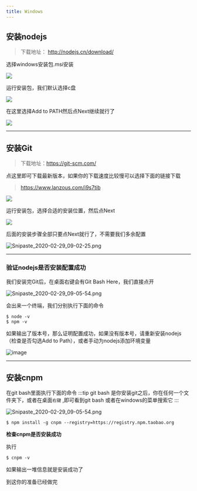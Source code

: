 ```yaml
---
title: Windows
---
```



## 安装nodejs

> 下载地址： <http://nodejs.cn/download/>

选择windows安装包.msi安装

![](https://cdn.jsdelivr.net/gh/huanhaokj/cdn/gtd/Snipaste_2020-02-29_08-54-53.png)



运行安装包，我们默认选择c盘

![](https://cdn.jsdelivr.net/gh/huanhaokj/cdn/gtd/Snipaste_2020-02-29_08-49-21.png)

在这里选择Add to PATH然后点Next继续就行了

![](https://cdn.jsdelivr.net/gh/huanhaokj/cdn/gtd/Snipaste_2020-02-29_08-49-39.png)

***

## 安装Git

>  下载地址：<https://git-scm.com/>

点这里即可下载最新版本，如果你的下载速度比较慢可以选择下面的链接下载

> <https://www.lanzous.com/i9s7tib>

![](https://cdn.jsdelivr.net/gh/huanhaokj/cdn/gtd/Snipaste_2020-02-29_08-57-32.png)

运行安装包，选择合适的安装位置，然后点Next

![](https://cdn.jsdelivr.net/gh/huanhaokj/cdn/gtd/Snipaste_2020-02-29_09-01-49.png)

后面的安装步骤全部只要点Next就行了，不需要我们多余配置

![Snipaste_2020-02-29_09-02-25.png](https://i.loli.net/2020/02/29/jqTCDk6YSbwQOVz.png)

***

### 验证nodejs是否安装配置成功

我们安装完Git后，在桌面右键会有Git Bash Here，我们直接点开

![Snipaste_2020-02-29_09-05-54.png](https://i.loli.net/2020/02/29/s1YhxtEILOlk4Xz.png)

会出来一个终端，我们分别执行下面的命令

```shell
$ node -v
$ npm -v
```

如果输出了版本号，那么证明配置成功，如果没有版本号，请重新安装nodejs（检查是否勾选Add to Path），或者手动为nodejs添加环境变量

![image](https://cdn.jsdelivr.net/gh/huanhaokj/cdn/img/213.ophl1x6e4sp.png)

***

## 安装cnpm

在git bash里面执行下面的命令
:::tip
git bash 是你安装git之后，你在任何一个文件夹下，或者在桌面`右键` ,即可看到git bash
或者在windows的菜单搜索它
:::

![Snipaste_2020-02-29_09-05-54.png](https://i.loli.net/2020/02/29/s1YhxtEILOlk4Xz.png)

```shell
$ npm install -g cnpm --registry=https://registry.npm.taobao.org
```

**检查cnpm是否安装成功**

执行

```shell
$ cnpm -v 
```

如果输出一堆信息就是安装成功了

到这你的准备已经做完